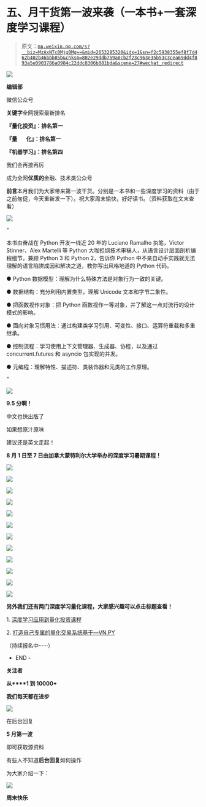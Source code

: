 # 五、月干货第一波来袭（一本书+一套深度学习课程）

> 原文：[`mp.weixin.qq.com/s?__biz=MzAxNTc0Mjg0Mg==&mid=2653285320&idx=1&sn=f2c5938355ef8f7d462b402b46bbb85b&chksm=802e29ddb759a0cb2f23c963e35b53c3cea69dd4f893a5e0903786a0984c22ddc8306b881bda&scene=27#wechat_redirect`](http://mp.weixin.qq.com/s?__biz=MzAxNTc0Mjg0Mg==&mid=2653285320&idx=1&sn=f2c5938355ef8f7d462b402b46bbb85b&chksm=802e29ddb759a0cb2f23c963e35b53c3cea69dd4f893a5e0903786a0984c22ddc8306b881bda&scene=27#wechat_redirect)

![](img/cb3bd660442e6bc134fbecf2477c43d1.png)

**编辑部**

微信公众号

**关键字**全网搜索最新排名

**『量化投资』：排名第一**

**『量       化』：排名第一**

**『机器学习』：排名第四**

我们会再接再厉

成为全网**优质的**金融、技术类公众号

**前言**本月我们为大家带来第一波干货。分别是一本书和一些深度学习的资料（由于之前匆促，今天重新发一下）。祝大家周末愉快，好好读书。（资料获取在文末查看）

![](img/581968b154b72b83f6187488e9783d81.png)

“

本书由奋战在 Python 开发一线近 20 年的 Luciano Ramalho 执笔，Victor Stinner、Alex Martelli 等 Python 大咖担纲技术审稿人，从语言设计层面剖析编程细节，兼顾 Python 3 和 Python 2，告诉你 Python 中不亲自动手实践就无法理解的语言陷阱成因和解决之道，教你写出风格地道的 Python 代码。

● Python 数据模型：理解为什么特殊方法是对象行为一致的关键。

● 数据结构：充分利用内置类型，理解 Unicode 文本和字节二象性。

● 把函数视作对象：把 Python 函数视作一等对象，并了解这一点对流行的设计模式的影响。

● 面向对象习惯用法：通过构建类学习引用、可变性、接口、运算符重载和多重继承。

● 控制流程：学习使用上下文管理器、生成器、协程，以及通过 concurrent.futures 和 asyncio 包实现的并发。

● 元编程：理解特性、描述符、类装饰器和元类的工作原理。

”

![](img/3980abdb3e98f8522a35387c6c0b855f.png)

**9.5 分啊！**

中文也快出版了

如果想原汁原味

建议还是英文走起！

**8 月 1 日至 7 日由加拿大蒙特利尔大学举办的深度学习暑期课程！**

![](img/08cd2cae1b55bfd0efc67e3dd3be0ec9.png)

![](img/4fe8fee6131975e8910e4d134b4d31cf.png)

![](img/6841da05cbf6c58ed78b2b2ddc2c3f51.png)

![](img/7c17c2a488c4c3a2de64c723e997d1b1.png)

![](img/9bb682fac928f001def806f4734e425b.png)

![](img/b074102bd976255e4b7d9726160ea3e1.png)

![](img/70a0f0337d1d69a0090f2eb5464b4b32.png)

![](img/90d551ab3d4faf9f93b44bc7d490785d.png)

![](img/45fb433341724d9f084ad076fa96e516.png)

![](img/6e5b6defa84c5feb62b63526b4b91331.png)

![](img/bd5c11b61cfbb6cba9e427d3979fc2fd.png)

![](img/b08cbf62da801a7afdbbd8107842159f.png)

**另外我们还有两门深度学习量化课程，大家感兴趣可以点击标题查看！**

1. [深度学习应用到量化投资课程](http://mp.weixin.qq.com/s?__biz=MzAxNTc0Mjg0Mg==&mid=2653285137&idx=3&sn=9fc5b197617488f7df1f0cb56b76b79b&chksm=802e2904b759a01217f77efa7b2d65286dbf7bbd6828203836103ffbe3c4b08908cfef3541ab&scene=21#wechat_redirect)

2. [打造自己专属的量化交易系统基于—VN.PY](http://mp.weixin.qq.com/s?__biz=MzAxNTc0Mjg0Mg==&mid=2653284861&idx=2&sn=3fd82850fd770c6e6e32bd779f9907cf&chksm=802e2be8b759a2fe8299e1a24d348849c052ad2085ec780aefe38b83f6a03c0b185acdee5dbf&scene=21#wechat_redirect)

（持续报名中······）

- END -

**关注者**

**从****1 到 10000+**

**我们每天都在进步**

![](img/75adf94249ccd19cd678f27528ec406b.png)

在后台回复

**5 月第一波**

即可获取源资料

有些人不知道**后台回复**如何操作

为大家介绍一下：

![](img/f287d16728afafdc1fdc84dcc631cc6b.png)

**周末快乐**